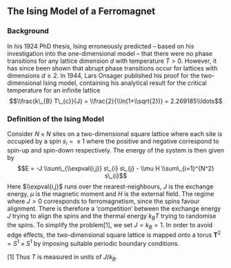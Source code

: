 ## The Ising Model of a Ferromagnet

### Background
In his 1924 PhD thesis, Ising erroneously predicted – based on his
investigation into the one-dimensional model – that there were no phase
transitions for any lattice dimension *d* with temperature *T* \> 0.
However, it has since been shown that abrupt phase transitions occur for
lattices with dimensions *d* ≥ 2. In 1944, Lars Onsager published his
proof for the two-dimensional Ising model, containing his analytical
result for the critical temperature for an infinite lattice
$$\\frac{k\_{B} T\_{c}}{J} = \\frac{2}{\\ln(1+\\sqrt{2})} = 2.269185\\ldots$$

### Definition of the Ising Model
Consider *N* × *N* sites on a two-dimensional square lattice where each
site is occupied by a spin *s*<sub>*i*</sub> =  ± 1 where the positive
and negative correspond to spin-up and spin-down respectively. The
energy of the system is then given by
$$E = -J \\sum\_{\\expval{i,j}} s\_{i} s\_{j} - \\mu H \\sum\_{i=1}^{N^2} s\_{i}$$
Here $\\expval{i,j}$ runs over the nearest-neighbours, *J* is the
exchange energy, *μ* is the magnetic moment and *H* is the external
field. The regime where *J* \> 0 corresponds to ferromagnetism, since
the spins favour alignment. There is therefore a ‘competition’ between
the exchange energy *J* trying to align the spins and the thermal energy
*k*<sub>*B*</sub>*T* trying to randomise the spins. To simplify the
problem[1], we set *J* = *k*<sub>*B*</sub> = 1. In order to avoid edge
effects, the two-dimensional square lattice is mapped onto a torus
**T**<sup>2</sup> = *S*<sup>1</sup> × *S*<sup>1</sup> by imposing
suitable periodic boundary conditions.

[1] Thus *T* is measured in units of *J*/*k*<sub>*B*</sub>.